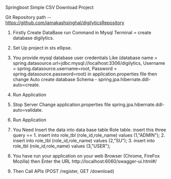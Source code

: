 Springboot Simple CSV Download Project

Git Repository path -- https://github.com/iamakashsinghal/digilyticsRepository

1. Firstly Create DataBase run Command in Mysql Terminal = create database digilytics.
2. Set Up project in sts ellipse.
3. You provide mysql database user credentials Like (database name = spring.datasource.url=jdbc:mysql://localhost:3306/digilytics, Username = spring.datasource.username=root, Password = spring.datasource.password=root) in application.properties file then change Auto create database Schema - spring.jpa.hibernate.ddl-auto=create.
4. Run Application
5. Stop Server Change application.properties file spring.jpa.hibernate.ddl-auto=validate.
6. Run Application
7. You Need Insert the data into data base table Role table. insert this three query == 1. insert into role_tbl (role_id,role_name) values (1,"ADMIN"); 2. insert into role_tbl (role_id,role_name) values (2,"SU"); 3. insert into role_tbl (role_id,role_name) values (3,"USER");

8. You have run your application on your web Browser (Chrome, FireFox Mozilla) then Enter the URL http://localhost:6060/swagger-ui.html#/
9. Then Call APIs (POST /register, GET /download) 
